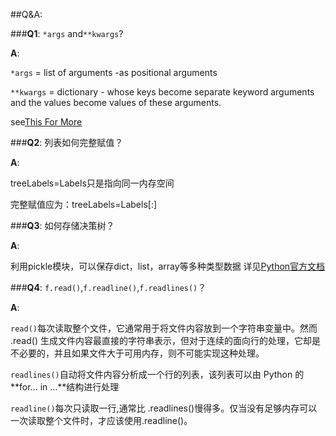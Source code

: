 ##Q&A:

###**Q1**:
`*args` and`**kwargs`?

**A**:

`*args` = list of arguments -as positional arguments

`**kwargs` = dictionary - whose keys become separate keyword arguments and the values become values of these arguments.

see[This For More](http://stackoverflow.com/questions/3394835/args-and-kwargs)


###**Q2**:
列表如何完整赋值？

**A**:

treeLabels=Labels只是指向同一内存空间

完整赋值应为：treeLabels=Labels[:]


###**Q3**:
如何存储决策树？

**A**:

利用pickle模块，可以保存dict，list，array等多种类型数据
详见[Python官方文档](http://python.usyiyi.cn/python_278/library/pickle.html)


###**Q4**:
`f.read()`,`f.readline()`,`f.readlines()`？

**A**:

`read()`每次读取整个文件，它通常用于将文件内容放到一个字符串变量中。然而 .read() 生成文件内容最直接的字符串表示，但对于连续的面向行的处理，它却是不必要的，并且如果文件大于可用内存，则不可能实现这种处理。

`readlines()`自动将文件内容分析成一个行的列表，该列表可以由 Python 的 **for... in ...**结构进行处理

`readline()`每次只读取一行,通常比 .readlines()慢得多。仅当没有足够内存可以一次读取整个文件时，才应该使用.readline()。